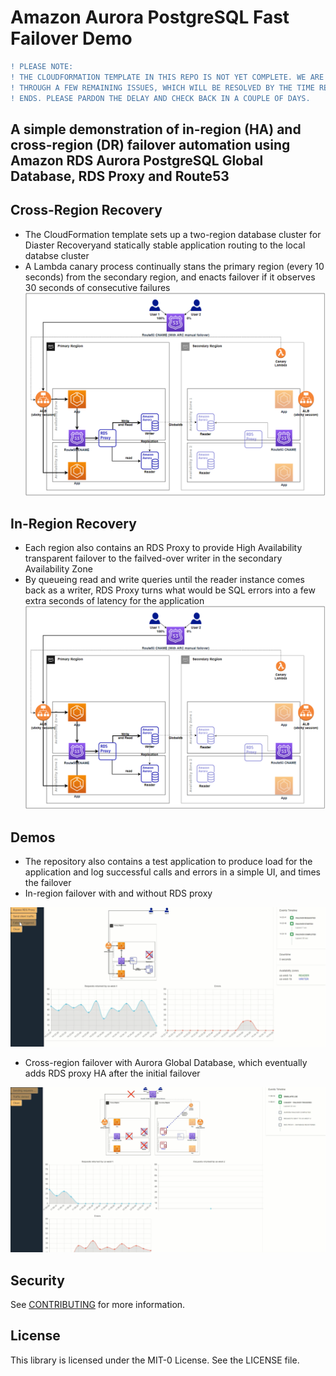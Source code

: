 # Amazon Aurora PostgreSQL Fast Failover Demo

```diff
! PLEASE NOTE:
! THE CLOUDFORMATION TEMPLATE IN THIS REPO IS NOT YET COMPLETE. WE ARE WORKING
! THROUGH A FEW REMAINING ISSUES, WHICH WILL BE RESOLVED BY THE TIME RE:INVENT
! ENDS. PLEASE PARDON THE DELAY AND CHECK BACK IN A COUPLE OF DAYS.
```

## A simple demonstration of in-region (HA) and cross-region (DR) failover automation using Amazon RDS Aurora PostgreSQL Global Database, RDS Proxy and Route53

## Cross-Region Recovery
- The CloudFormation template sets up a two-region database cluster for Diaster Recoveryand statically stable application routing to the local databse cluster
- A Lambda canary process continually stans the primary region (every 10 seconds) from the secondary region, and enacts failover if it observes 30 seconds of consecutive failures
![architecture for cross-region failover](architecture_multi_region.png)

## In-Region Recovery
- Each region also contains an RDS Proxy to provide High Availability transparent failover to the failved-over writer in the secondary Availability Zone
- By queueing read and write queries until the reader instance comes back as a writer, RDS Proxy turns what would be SQL errors into a few extra seconds of latency for the application
![architecture for cross-region failover](architecture_multi_region.png)

## Demos
- The repository also contains a test application to produce load for the application and log successful calls and errors in a simple UI, and times the failover
- In-region failover with and without RDS proxy

![demo for in-region failover](demo_in_region.png)

- Cross-region failover with Aurora Global Database, which eventually adds RDS proxy HA after the initial failover

![demo for cross-region failover](demo_multi_region.png)

## Security

See [CONTRIBUTING](CONTRIBUTING.md#security-issue-notifications) for more information.

## License

This library is licensed under the MIT-0 License. See the LICENSE file.

